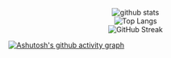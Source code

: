 <p align="center">
  <img alt="github stats" src="https://github-readme-stats.vercel.app/api?username=Young-TW&title_color=39d353&bg_color=00000000&text_color=ffffff&hide_border=true&show_icons=true"/>
  <br />
  <img title="Top Langs" src="https://github-readme-stats.vercel.app/api/top-langs/?username=Young-TW&title_color=39d353&bg_color=00000000&text_color=ffffff&layout=compact&hide_border=true&card_width=467&langs_count=6"/>
  <br />
  <!-- https://github.com/DenverCoder1/github-readme-streak-stats -->
  <img src="https://streak-stats.demolab.com?user=Young-TW&theme=github-dark&background=0000&hide_border=true&card_width=467" alt="GitHub Streak" />
</p>

[![Ashutosh's github activity graph](https://github-readme-activity-graph.vercel.app/graph?username=Young-TW&theme=github-compact&hide_border=true)](https://github.com/ashutosh00710/github-readme-activity-graph)
